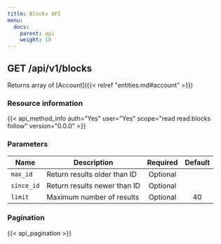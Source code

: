 ```yaml
---
title: Blocks API
menu:
  docs:
    parent: api
    weight: 10
---
```


## GET /api/v1/blocks

Returns array of [Account]({{< relref "entities.md#account" >}})

### Resource information

{{< api_method_info auth="Yes" user="Yes" scope="read read:blocks follow" version="0.0.0" >}}

### Parameters

|Name|Description|Required|Default|
|----|-----------|:------:|:-----:|
| `max_id` | Return results older than ID | Optional ||
| `since_id` | Return results newer than ID | Optional ||
| `limit` | Maximum number of results | Optional | 40 |

### Pagination

{{< api_pagination >}}
